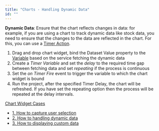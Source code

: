 ```yaml
---
title: "Charts - Handling Dynamic Data"
id: ""
---
```


**Dynamic Data**: Ensure that the chart reflects changes in data: for example, if you are using a chart to track dynamic data like stock data, you need to ensure that the changes to the data are reflected in the chart. For this, you can use a [Timer Action](/learn/app-development/variables/timer-action/).

1. Drag and drop chart widget, bind the Dataset Value property to the [Variable](/learn/assets/var_sel.png) based on the service fetching the dynamic data
2. Create a _Timer Variable_ and set the _delay_ to the required time gap between fetching data and set _repeating_ if the process is continuous
3. Set the _on Timer Fire_ event to trigger the variable to which the chart widget is bound
4. Run the project, after the specified Timer Delay, the chart will be refreshed. If you have set the repeating option then the process will be repeated at the delay intervals.

[Chart Widget Cases](/learn/app-development/widgets/chart/chart-widget/#use-cases)

- [1\. How to capture user selection](/learn/how-tos/charts-displaying-user-selection-another-widget/)
- [2\. How to handling dynamic data](/learn/how-tos/charts-handling-dynamic-data/)
- [3\. How to displaying custom data](/learn/how-tos/charts-custom-data/)
